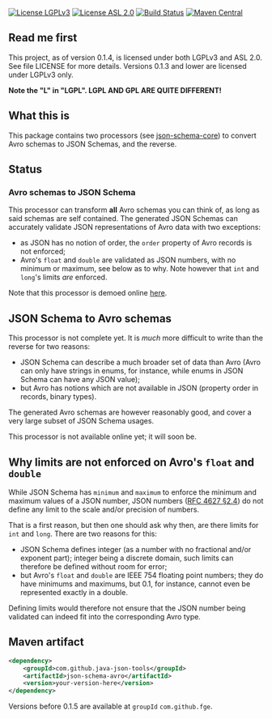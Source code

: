 [![License LGPLv3][LGPLv3 badge]][LGPLv3]
[![License ASL 2.0][ASL 2.0 badge]][ASL 2.0]
[![Build Status][Travis badge]][Travis]
[![Maven Central][Maven Central badge]][Maven]

## Read me first

This project, as of version 0.1.4, is licensed under both LGPLv3 and ASL 2.0. See
file LICENSE for more details. Versions 0.1.3 and lower are licensed under LGPLv3
only.

**Note the "L" in "LGPL". LGPL AND GPL ARE QUITE DIFFERENT!**

## What this is

This package contains two processors (see
[json-schema-core](https://github.com/java-json-tools/json-schema-core)) to
convert Avro schemas to JSON Schemas, and the reverse.

## Status

### Avro schemas to JSON Schema

This processor can transform **all** Avro schemas you can think of, as long as said schemas
are self contained. The generated JSON Schemas can accurately validate JSON representations of Avro
data with two exceptions:

* as JSON has no notion of order, the `order` property of
  Avro records is not enforced;
* Avro's `float` and `double` are validated as JSON numbers, with no minimum or
  maximum, see below as to why. Note however that `int`
  and `long`'s limits *are* enforced.

Note that this processor is demoed online
[here](http://json-schema-validator.herokuapp.com/avro.jsp).

## JSON Schema to Avro schemas

This processor is not complete yet. It is *much* more difficult to write than the reverse for two
reasons:

* JSON Schema can describe a much broader set of data than Avro (Avro can only have strings in
  enums, for instance, while enums in JSON Schema can have any JSON value);
* but Avro has notions which are not available in JSON (property order in records, binary types).

The generated Avro schemas are however reasonably good, and cover a very large subset of JSON
Schema usages.

This processor is not available online yet; it will soon be.

## Why limits are not enforced on Avro's `float` and `double`

While JSON Schema has `minimum` and `maximum` to enforce the minimum and maximum values of a JSON
number, JSON numbers ([RFC 4627 §2.4](https://tools.ietf.org/html/rfc4627#section-2.4)) do not
define any limit to the scale and/or precision of numbers.

That is a first reason, but then one should ask why then, are there limits for `int` and `long`.
There are two reasons for this:

* JSON Schema defines integer (as a number with no fractional and/or exponent part); integer being
  a discrete domain, such limits can therefore be defined without room for error;
* but Avro's `float` and `double` are IEEE 754 floating point numbers; they do have minimums and
  maximums, but 0.1, for instance, cannot even be represented exactly in a double.

Defining limits would therefore not ensure that the JSON number being validated can indeed fit
into the corresponding Avro type.

## Maven artifact

```xml
<dependency>
    <groupId>com.github.java-json-tools</groupId>
    <artifactId>json-schema-avro</artifactId>
    <version>your-version-here</version>
</dependency>
```

Versions before 0.1.5 are available at `groupId` `com.github.fge`.

[LGPLv3 badge]: https://img.shields.io/:license-LGPLv3-blue.svg
[LGPLv3]: http://www.gnu.org/licenses/lgpl-3.0.html
[ASL 2.0 badge]: https://img.shields.io/:license-Apache%202.0-blue.svg
[ASL 2.0]: http://www.apache.org/licenses/LICENSE-2.0.html
[Travis Badge]: https://travis-ci.com/java-json-tools/json-schema-avro.svg?branch=master
[Travis]: https://travis-ci.com/java-json-tools/json-schema-avro
[Maven Central badge]: https://img.shields.io/maven-central/v/com.github.java-json-tools/json-schema-avro.svg
[Maven]: https://search.maven.org/artifact/com.github.java-json-tools/json-schema-avro
